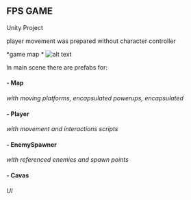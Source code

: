 ## FPS GAME
Unity Project

player movement was prepared without character controller

*game map *
![alt text](https://github.com/PiotrCynowski/FPS_Game/blob/master/pics/map.png?raw=true)

In main scene there are prefabs for:
#### - Map
*with moving platforms, encapsulated*
*powerups, encapsulated*

#### - Player
*with movement and interactions scripts*

#### - EnemySpawner
*with referenced enemies and spawn points*

#### - Cavas
*UI*
